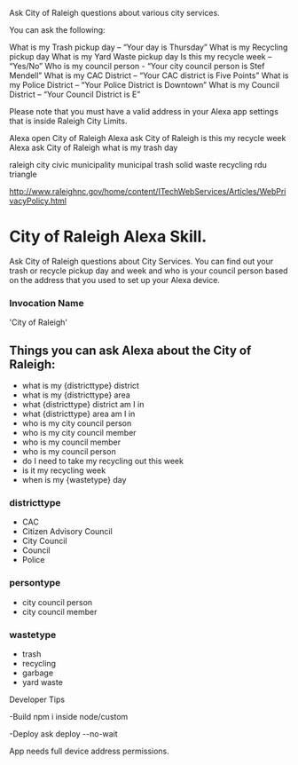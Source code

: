 Ask City of Raleigh questions about various city services.

You can ask the following:

What is my Trash pickup day – “Your day is Thursday”
What is my Recycling pickup day
What is my Yard Waste pickup day
Is this my recycle week – “Yes/No”
Who is my council person - “Your city council person is Stef Mendell”
What is my CAC District – “Your CAC district is Five Points”
What is my Police District – “Your Police District is Downtown”
What is my Council District – “Your Council District is E”

Please note that you must have a valid address in your Alexa app settings that is inside Raleigh City Limits.

Alexa open City of Raleigh
Alexa ask City of Raleigh is this my recycle week
Alexa ask City of Raleigh what is my trash day

raleigh city civic municipality municipal trash solid waste recycling rdu triangle 

http://www.raleighnc.gov/home/content/ITechWebServices/Articles/WebPrivacyPolicy.html


# City of Raleigh Alexa Skill. 

Ask City of Raleigh questions about City Services. You can find out your trash or recycle pickup day and week and who is your council person based on the address that you used to set up your Alexa device.

### Invocation Name
'City of Raleigh' 


## Things you can ask Alexa about the City of Raleigh:

- what is my {districttype} district
- what is my {districttype} area
- what {districttype} district am I in
- what {districttype} area am I in
- who is my city council person
- who is my city council member
- who is my council member
- who is my council person
- do I need to take my recycling out this week
- is it my recycling week
- when is my {wastetype} day

### districttype	
- CAC
- Citizen Advisory Council
- City Council
- Council
- Police
### persontype
- city council person
- city council member
### wastetype
- trash
- recycling
- garbage
- yard waste


Developer Tips

-Build
npm i inside node/custom

-Deploy
ask deploy --no-wait

App needs full device address permissions.
